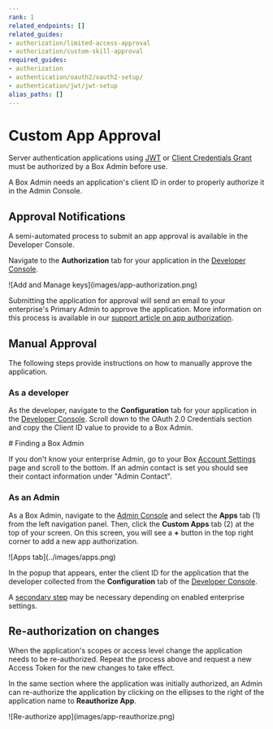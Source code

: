 ```yaml
---
rank: 1
related_endpoints: []
related_guides:
- authorization/limited-access-approval
- authorization/custom-skill-approval
required_guides: 
- authorization
- authentication/oauth2/oauth2-setup/
- authentication/jwt/jwt-setup
alias_paths: []
---
```


# Custom App Approval

Server authentication applications using [JWT][jwt] or
[Client Credentials Grant][ccg] must be authorized by a Box Admin before use.

A Box Admin needs an application's client ID in order to properly authorize it
in the Admin Console. 

## Approval Notifications

A semi-automated process to submit an app approval is available in the Developer
Console.

Navigate to the **Authorization** tab for your application in the
[Developer Console][devconsole].

<ImageFrame border width="400" center>
  ![Add and Manage keys](images/app-authorization.png)
</ImageFrame>

Submitting the application for approval will send an email to your
enterprise's Primary Admin to approve the application. More information on this
process is available in our [support article on app authorization][app-auth].

## Manual Approval

The following steps provide instructions on how to manually approve the
application.

### As a developer

As the developer, navigate to the **Configuration** tab for your application
in the [Developer Console][devconsole]. Scroll down to the OAuth 2.0 Credentials
section and copy the Client ID value to provide to a Box Admin.

<Message>
  # Finding a Box Admin

  If you don't know your enterprise Admin, go to your Box [Account
  Settings][settings] page and scroll to the bottom. If an admin contact is set
  you should see their contact information under "Admin Contact".
</Message>

### As an Admin

As a Box Admin, navigate to the [Admin Console][adminconsole] and
select the **Apps** tab (1) from the left navigation panel. Then, click the
**Custom Apps** tab (2) at the top of your screen. On this screen, you will
see a **+** button in the top right corner to add a new app authorization.

<ImageFrame border center>
  ![Apps tab](../images/apps.png)
</ImageFrame>

In the popup that appears, enter the client ID for the application that the
developer collected from the **Configuration** tab of the
[Developer Console][devconsole].

A [secondary step][ss] may be necessary depending on enabled enterprise
settings.

## Re-authorization on changes

When the application's scopes or access level change the application needs to be
re-authorized. Repeat the process above and request a new Access Token for the
new changes to take effect.

In the same section where the application was initially authorized, an Admin
can re-authorize the application by clicking on the ellipses to the right
of the application name to **Reauthorize App**.

<ImageFrame border center>
  ![Re-authorize app](images/app-reauthorize.png)
</ImageFrame>

[devconsole]: https://app.box.com/developers/console
[ccg]: g://authentication/client-credentials
[settings]: https://app.box.com/account
[adminconsole]: https://app.box.com/master/settings/custom
[jwt]: g://authentication/jwt
[app-token]: g://authentication/app-token
[app-auth]: https://community.box.com/t5/Managing-Developer-Sandboxes/Authorizing-Apps-in-the-Box-App-Approval-Process/ta-p/77293
[ss]: g://authorization/#enterprise-settings
